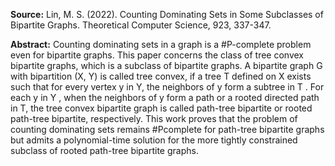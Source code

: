 **Source:** Lin, M. S. (2022). Counting Dominating Sets in Some Subclasses of Bipartite Graphs. Theoretical Computer Science, 923, 337-347.

**Abstract:** Counting dominating sets in a graph is a #P-complete problem even for bipartite graphs. This paper concerns the class of tree convex bipartite graphs, which is a subclass of bipartite graphs. A bipartite graph G with bipartition (X, Y) is called tree convex, if a tree T defined on X exists such that for every vertex y in Y, the neighbors of y form a subtree in T . For each y in Y , when the neighbors of y form a path or a rooted directed path in T, the tree convex bipartite graph is called path-tree bipartite or rooted path-tree bipartite, respectively. This work proves that the problem of counting dominating sets remains #Pcomplete for path-tree bipartite graphs but admits a polynomial-time solution for the more tightly constrained subclass of rooted path-tree bipartite graphs.